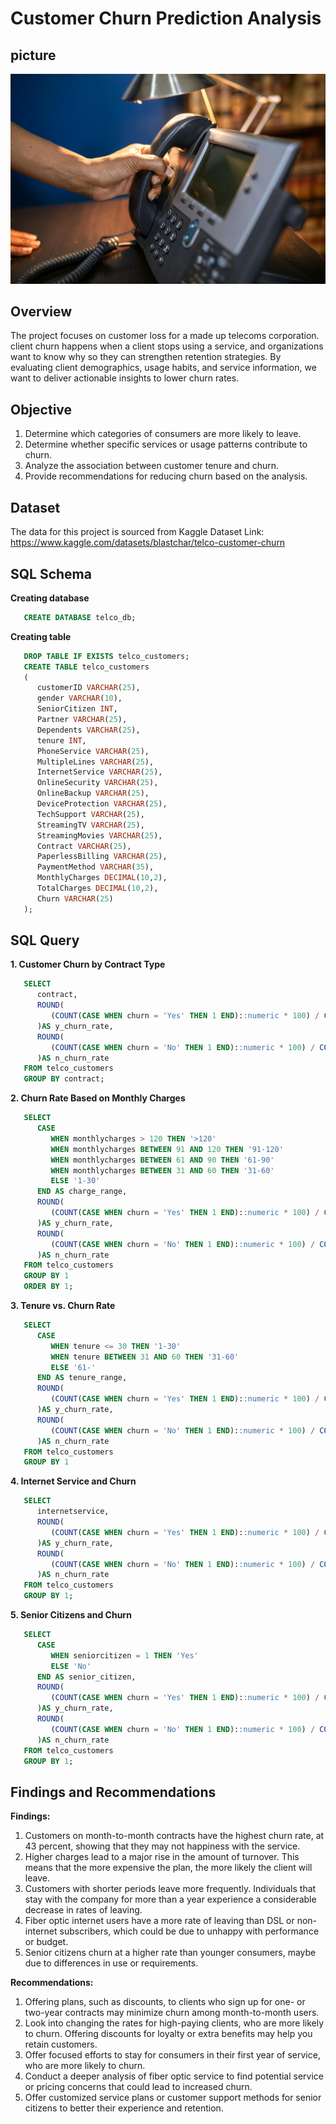 # Customer Churn Prediction Analysis

## picture
   ![](https://github.com/Thojer-DC/8-SQL-Project-Customer-Churn-Prediction-Analysis/blob/main/sqlp8.jpg)


## Overview
The project focuses on customer loss for a made up telecoms corporation. client churn happens when a client stops using a service, and organizations want to know why so they can strengthen retention strategies. By evaluating client demographics, usage habits, and service information, we want to deliver actionable insights to lower churn rates.

## Objective
1. Determine which categories of consumers are more likely to leave.
2. Determine whether specific services or usage patterns contribute to churn.
3. Analyze the association between customer tenure and churn.
4. Provide recommendations for reducing churn based on the analysis.

## Dataset
The data for this project is sourced from Kaggle
Dataset Link: https://www.kaggle.com/datasets/blastchar/telco-customer-churn


## SQL Schema
**Creating database** 
```SQL
   CREATE DATABASE telco_db;

```

**Creating table** 
```SQL
   DROP TABLE IF EXISTS telco_customers;
   CREATE TABLE telco_customers
   (
      customerID VARCHAR(25),
      gender VARCHAR(10),
      SeniorCitizen INT,
      Partner VARCHAR(25),
      Dependents VARCHAR(25),
      tenure INT,
      PhoneService VARCHAR(25),
      MultipleLines VARCHAR(25),
      InternetService VARCHAR(25),
      OnlineSecurity VARCHAR(25),
      OnlineBackup VARCHAR(25),
      DeviceProtection VARCHAR(25),
      TechSupport VARCHAR(25),
      StreamingTV VARCHAR(25),
      StreamingMovies VARCHAR(25),
      Contract VARCHAR(25),
      PaperlessBilling VARCHAR(25),
      PaymentMethod VARCHAR(35),
      MonthlyCharges DECIMAL(10,2),
      TotalCharges DECIMAL(10,2),
      Churn VARCHAR(25)
   );

```


## SQL Query

**1. Customer Churn by Contract Type**
```SQL
   SELECT 
      contract,
      ROUND(
         (COUNT(CASE WHEN churn = 'Yes' THEN 1 END)::numeric * 100) / COUNT(*), 0
      )AS y_churn_rate,
      ROUND(
         (COUNT(CASE WHEN churn = 'No' THEN 1 END)::numeric * 100) / COUNT(*), 0
      )AS n_churn_rate
   FROM telco_customers
   GROUP BY contract;

```

**2. Churn Rate Based on Monthly Charges**
```SQL
   SELECT
      CASE
         WHEN monthlycharges > 120 THEN '>120'
         WHEN monthlycharges BETWEEN 91 AND 120 THEN '91-120'
         WHEN monthlycharges BETWEEN 61 AND 90 THEN '61-90'
         WHEN monthlycharges BETWEEN 31 AND 60 THEN '31-60'
         ELSE '1-30'
      END AS charge_range,
      ROUND(
         (COUNT(CASE WHEN churn = 'Yes' THEN 1 END)::numeric * 100) / COUNT(*), 1
      )AS y_churn_rate,
      ROUND(
         (COUNT(CASE WHEN churn = 'No' THEN 1 END)::numeric * 100) / COUNT(*), 1
      )AS n_churn_rate
   FROM telco_customers
   GROUP BY 1
   ORDER BY 1;

```

**3. Tenure vs. Churn Rate**
```SQL
   SELECT 
      CASE
         WHEN tenure <= 30 THEN '1-30'
         WHEN tenure BETWEEN 31 AND 60 THEN '31-60'
         ELSE '61-'
      END AS tenure_range,
      ROUND(
         (COUNT(CASE WHEN churn = 'Yes' THEN 1 END)::numeric * 100) / COUNT(*), 1
      )AS y_churn_rate,
      ROUND(
         (COUNT(CASE WHEN churn = 'No' THEN 1 END)::numeric * 100) / COUNT(*), 1
      )AS n_churn_rate
   FROM telco_customers
   GROUP BY 1

```

**4. Internet Service and Churn**
```SQL
   SELECT
      internetservice,
      ROUND(
         (COUNT(CASE WHEN churn = 'Yes' THEN 1 END)::numeric * 100) / COUNT(*), 1
      )AS y_churn_rate,
      ROUND(
         (COUNT(CASE WHEN churn = 'No' THEN 1 END)::numeric * 100) / COUNT(*), 1
      )AS n_churn_rate
   FROM telco_customers
   GROUP BY 1;

```


**5. Senior Citizens and Churn**
```SQL
   SELECT 
      CASE
         WHEN seniorcitizen = 1 THEN 'Yes'
         ELSE 'No'
      END AS senior_citizen,
      ROUND(
         (COUNT(CASE WHEN churn = 'Yes' THEN 1 END)::numeric * 100) / COUNT(*), 1
      )AS y_churn_rate,
      ROUND(
         (COUNT(CASE WHEN churn = 'No' THEN 1 END)::numeric * 100) / COUNT(*), 1
      )AS n_churn_rate	
   FROM telco_customers
   GROUP BY 1;

```

## Findings and Recommendations

**Findings:**  
1. Customers on month-to-month contracts have the highest churn rate, at 43 percent, showing that they may not happiness with the service.
2. Higher charges lead to a major rise in the amount of turnover. This means that the more expensive the plan, the more likely the client will leave.
3. Customers with shorter periods leave more frequently. Individuals that stay with the company for more than a year experience a considerable decrease in rates of leaving.
4. Fiber optic internet users have a more rate of leaving than DSL or non-internet subscribers, which could be due to unhappy with performance or budget.
5. Senior citizens churn at a higher rate than younger consumers, maybe due to differences in use or requirements.

**Recommendations:**
1. Offering plans, such as discounts, to clients who sign up for one- or two-year contracts may minimize churn among month-to-month users.
2. Look into changing the rates for high-paying clients, who are more likely to churn. Offering discounts for loyalty or extra benefits may help you retain customers.
3. Offer focused efforts to stay for consumers in their first year of service, who are more likely to churn.
4. Conduct a deeper analysis of fiber optic service to find potential service or pricing concerns that could lead to increased churn.
5. Offer customized service plans or customer support methods for senior citizens to better their experience and retention.



